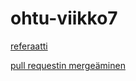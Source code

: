 # ohtu-viikko7

[referaatti](https://github.com/yumoL/ohtu-viikko7/blob/master/Referaatti.md)

[pull requestin mergeäminen](https://github.com/yumoL/ohtu-viikko7/blob/master/Merge.md)
